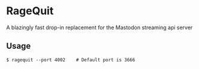 # RageQuit
A blazingly fast drop-in replacement for the Mastodon streaming api server

## Usage
```shell
$ ragequit --port 4002    # Default port is 3666
```